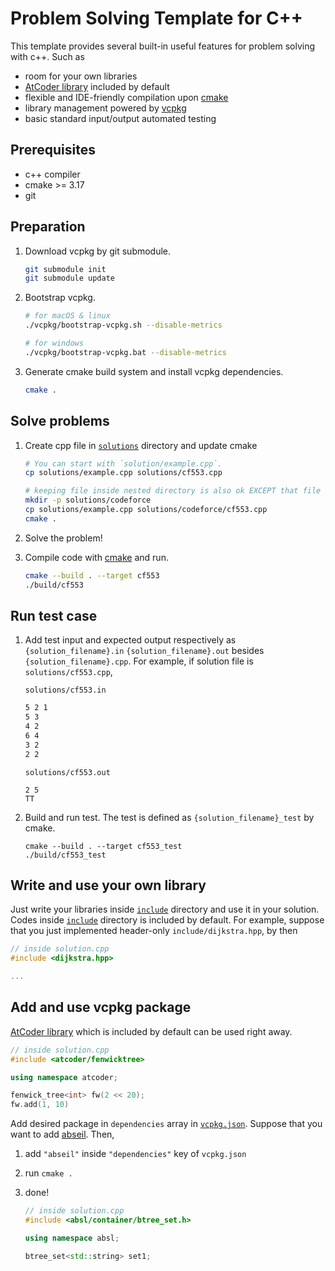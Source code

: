 # Problem Solving Template for C++

This template provides several built-in useful features for problem solving with c++. Such as

- room for your own libraries
- [AtCoder library](https://github.com/atcoder/ac-library) included by default
- flexible and IDE-friendly compilation upon [cmake](https://cmake.org/)
- library management powered by [vcpkg](https://github.com/microsoft/vcpkg)
- basic standard input/output automated testing

## Prerequisites

- c++ compiler
- cmake >= 3.17
- git

## Preparation

1. Download vcpkg by git submodule.
   ```sh
   git submodule init
   git submodule update
   ```
1. Bootstrap vcpkg.

   ```sh
   # for macOS & linux
   ./vcpkg/bootstrap-vcpkg.sh --disable-metrics

   # for windows
   ./vcpkg/bootstrap-vcpkg.bat --disable-metrics
   ```

1. Generate cmake build system and install vcpkg dependencies.

   ```sh
   cmake .
   ```

## Solve problems

1. Create cpp file in [`solutions`](solutions) directory and update cmake

   ```sh
   # You can start with `solution/example.cpp`.
   cp solutions/example.cpp solutions/cf553.cpp

   # keeping file inside nested directory is also ok EXCEPT that file name must be unique.
   mkdir -p solutions/codeforce
   cp solutions/example.cpp solutions/codeforce/cf553.cpp
   cmake .
   ```

1. Solve the problem!

1. Compile code with [cmake](https://cmake.org/) and run.

   ```sh
   cmake --build . --target cf553
   ./build/cf553
   ```

## Run test case

1.  Add test input and expected output respectively as `{solution_filename}.in` `{solution_filename}.out` besides `{solution_filename}.cpp`. For example, if solution file is `solutions/cf553.cpp`,

    `solutions/cf553.in`

    ```sh
    5 2 1
    5 3
    4 2
    6 4
    3 2
    2 2
    ```

    `solutions/cf553.out`

    ```
    2 5
    TT
    ```

1.  Build and run test.
    The test is defined as `{solution_filename}_test` by cmake.
    ```
    cmake --build . --target cf553_test
    ./build/cf553_test
    ```

## Write and use your own library

Just write your libraries inside [`include`](include) directory and use it in your solution.
Codes inside [`include`](include) directory is included by default.
For example, suppose that you just implemented header-only `include/dijkstra.hpp`, by then

```c++
// inside solution.cpp
#include <dijkstra.hpp>

...
```

## Add and use vcpkg package

[AtCoder library](https://github.com/atcoder/ac-library) which is included by default can be used right away.

```c++
// inside solution.cpp
#include <atcoder/fenwicktree>

using namespace atcoder;

fenwick_tree<int> fw(2 << 20);
fw.add(1, 10)
```

Add desired package in `dependencies` array in [`vcpkg.json`](vcpkg.json). Suppose that you want to add [abseil](https://abseil.io). Then,

1. add `"abseil"` inside `"dependencies"` key of `vcpkg.json`
1. run `cmake .`
1. done!

   ```cpp
   // inside solution.cpp
   #include <absl/container/btree_set.h>

   using namespace absl;

   btree_set<std::string> set1;
   ```
